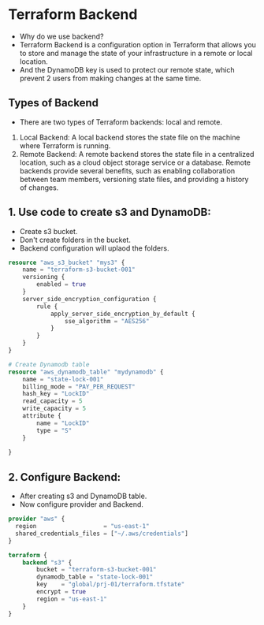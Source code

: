 # Terraform Backend
- Why do we use backend?
- Terraform Backend is a configuration option in Terraform that allows you to store and manage the state of your infrastructure in a remote or local location.
- And the DynamoDB key is used to protect our remote state, which prevent 2 users from making changes at the same time.

## Types of Backend
- There are two types of Terraform backends: local and remote.
1. Local Backend: A local backend stores the state file on the machine where Terraform is running.
2. Remote Backend: A remote backend stores the state file in a centralized location, such as a cloud object storage service or a database. Remote backends provide several benefits, such as enabling collaboration between team members, versioning state files, and providing a history of changes.

## 1. Use code to create s3 and DynamoDB:
- Create s3 bucket.
- Don't create folders in the bucket.
- Backend configuration will uplaod the folders.

```tf
resource "aws_s3_bucket" "mys3" {
    name = "terraform-s3-bucket-001"
    versioning {
        enabled = true
    }
    server_side_encryption_configuration {
        rule {
            apply_server_side_encryption_by_default {
                sse_algorithm = "AES256"
            }
        }
    }
}

# Create Dynamodb table
resource "aws_dynamodb_table" "mydynamodb" {
    name = "state-lock-001"
    billing_mode = "PAY_PER_REQUEST"
    hash_key = "LockID"
    read_capacity = 5
    write_capacity = 5
    attribute {
        name = "LockID"
        type = "S"
    }
  
}
```

## 2. Configure Backend:
- After creating s3 and DynamoDB table.
- Now configure provider and Backend.
```tf
provider "aws" {
  region                   = "us-east-1"
  shared_credentials_files = ["~/.aws/credentials"]
}

terraform {
    backend "s3" {
        bucket = "terraform-s3-bucket-001"
        dynamodb_table = "state-lock-001"
        key    = "global/prj-01/terraform.tfstate"
        encrypt = true
        region = "us-east-1"
    }
}
```